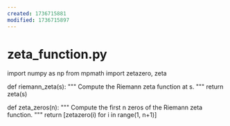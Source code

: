 ```yaml
---
created: 1736715881
modified: 1736715897
---
```


# zeta_function.py

import numpy as np
from mpmath import zetazero, zeta

def riemann_zeta(s):
    """
    Compute the Riemann zeta function at s.
    """
    return zeta(s)

def zeta_zeros(n):
    """
    Compute the first n zeros of the Riemann zeta function.
    """
    return [zetazero(i) for i in range(1, n+1)]
